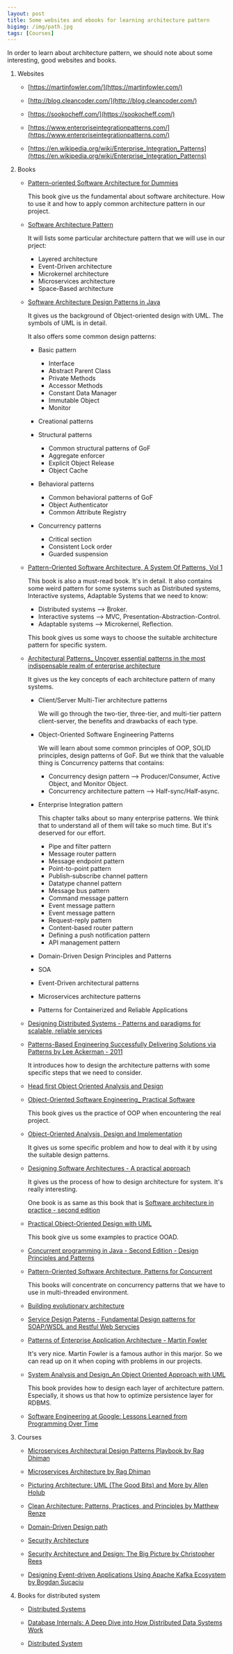```yaml
---
layout: post
title: Some websites and ebooks for learning architecture pattern
bigimg: /img/path.jpg
tags: [Courses]
---
```


In order to learn about architecture pattern, we should note about some interesting, good websites and books.

1. Websites

    - [https://martinfowler.com/](https://martinfowler.com/)

    - [http://blog.cleancoder.com/](http://blog.cleancoder.com/)

    - [https://sookocheff.com/](https://sookocheff.com/)

    - [https://www.enterpriseintegrationpatterns.com/](https://www.enterpriseintegrationpatterns.com/)

    - [https://en.wikipedia.org/wiki/Enterprise_Integration_Patterns](https://en.wikipedia.org/wiki/Enterprise_Integration_Patterns)

2. Books

    - [Pattern-oriented Software Architecture for Dummies]()

        This book give us the fundamental about software architecture. How to use it and how to apply common architecture pattern in our project.

    - [Software Architecture Pattern]()

        It will lists some particular architecture pattern that we will use in our prject:
        - Layered architecture
        - Event-Driven architecture
        - Microkernel architecture
        - Microservices architecture
        - Space-Based architecture

    - [Software Architecture Design Patterns in Java]()

        It gives us the background of Object-oriented design with UML. The symbols of UML is in detail.

        It also offers some common design patterns:
        - Basic pattern

            - Interface
            - Abstract Parent Class
            - Private Methods
            - Accessor Methods
            - Constant Data Manager
            - Immutable Object
            - Monitor

        - Creational patterns
        - Structural patterns

            - Common structural patterns of GoF
            - Aggregate enforcer
            - Explicit Object Release
            - Object Cache

        - Behavioral patterns

            - Common behavioral patterns of GoF
            - Object Authenticator
            - Common Attribute Registry

        - Concurrency patterns

            - Critical section
            - Consistent Lock order
            - Guarded suspension


    - [Pattern-Oriented Software Architecture, A System Of Patterns, Vol 1]()

        This book is also a must-read book. It's in detail. It also contains some weird pattern for some systems such as Distributed systems, Interactive systems, Adaptable Systems that we need to know:
        - Distributed systems --> Broker.
        - Interactive systems --> MVC, Presentation-Abstraction-Control.
        - Adaptable systems --> Microkernel, Reflection.


        This book gives us some ways to choose the suitable architecture pattern for specific system.

    - [Architectural Patterns_ Uncover essential patterns in the most indispensable realm of enterprise architecture]()

        It gives us the key concepts of each architecture pattern of many systems.
        - Client/Server Multi-Tier architecture patterns

            We will go through the two-tier, three-tier, and multi-tier pattern client-server, the benefits and drawbacks of each type.

        - Object-Oriented Software Engineering Patterns

            We will learn about some common principles of OOP, SOLID principles, design patterns of GoF. But we think that the valuable thing is Concurrency patterns that contains:
            - Concurrency design pattern --> Producer/Consumer, Active Object, and Monitor Object.
            - Concurrency architecture pattern --> Half-sync/Half-async.

        - Enterprise Integration pattern

            This chapter talks about so many enterprise patterns. We think that to understand all of them will take so much time. But it's deserved for our effort.
            - Pipe and filter pattern
            - Message router pattern
            - Message endpoint pattern
            - Point-to-point pattern
            - Publish-subscribe channel pattern
            - Datatype channel pattern
            - Message bus pattern
            - Command message pattern
            - Event message pattern
            - Event message pattern
            - Request-reply pattern
            - Content-based router pattern
            - Defining a push notification pattern
            - API management pattern

        - Domain-Driven Design Principles and Patterns
        - SOA
        - Event-Driven architectural patterns
        - Microservices architecture patterns
        - Patterns for Containerized and Reliable Applications

    - [Designing Distributed Systems - Patterns and paradigms for scalable, reliable services]()

    - [Patterns-Based Engineering Successfully Delivering Solutions via Patterns by Lee Ackerman - 2011]()

        It introduces how to design the architecture patterns with some specific steps that we need to consider.

    - [Head first Object Oriented Analysis and Design]()

    - [Object-Oriented Software Engineering_ Practical Software]()

        This book gives us the practice of OOP when encountering the real project.

    - [Object-Oriented Analysis, Design and Implementation]()

        It gives us some specific problem and how to deal with it by using the suitable design patterns.

    - [Designing Software Architectures - A practical approach]()

        It gives us the process of how to design architecture for system. It's really interesting.

        One book is as same as this book that is [Software architecture in practice - second edition]()

    - [Practical Object-Oriented Design with UML]()

        This book give us some examples to practice OOAD.

    - [Concurrent programming in Java - Second Edition - Design Principles and Patterns]()

    - [Pattern-Oriented Software Architecture, Patterns for Concurrent]()

        This books will concentrate on concurrency patterns that we have to use in multi-threaded environment.

    - [Building evolutionary architecture]()

    - [Service Design Paterns - Fundamental Design patterns for SOAP/WSDL and Restful Web Servcies]()

    - [Patterns of Enterprise Application Architecture - Martin Fowler]()

        It's very nice. Martin Fowler is a famous author in this marjor. So we can read up on it when coping with problems in our projects.

    - [System Analysis and Design_An Object Oriented Approach with UML]()

        This book provides how to design each layer of architecture pattern. Especially, it shows us that how to optimize persistence layer for RDBMS.

    - [Software Engineering at Google: Lessons Learned from Programming Over Time](https://www.amazon.com/Software-Engineering-Google-Lessons-Programming/dp/1492082791)

3. Courses

    - [Microservices Architectural Design Patterns Playbook by Rag Dhiman](https://app.pluralsight.com/library/courses/microservices-architectural-design-patterns-playbook/table-of-contents)

    - [Microservices Architecture by Rag Dhiman](https://app.pluralsight.com/library/courses/microservices-architecture/table-of-contents)

    - [Picturing Architecture: UML (The Good Bits) and More by Allen Holub](https://app.pluralsight.com/library/courses/picturing-architecture-uml/table-of-contents)

    - [Clean Architecture: Patterns, Practices, and Principles by Matthew Renze](https://app.pluralsight.com/library/courses/clean-architecture-patterns-practices-principles/table-of-contents)

    - [Domain-Driven Design path](https://app.pluralsight.com/paths/skills/domain-driven-design)

    - [Security Architecture](https://app.pluralsight.com/library/courses/security-architecture/table-of-contents)

    - [Security Architecture and Design: The Big Picture by Christopher Rees](https://app.pluralsight.com/library/courses/security-architecture-design-big-picture/table-of-contents)

    - [Designing Event-driven Applications Using Apache Kafka Ecosystem by Bogdan Sucaciu](https://app.pluralsight.com/library/courses/designing-event-driven-applications-apache-kafka-ecosystem/table-of-contents)

3. Books for distributed system

    - [Distributed Systems](https://www.amazon.com/Distributed-Systems-Maarten-van-Steen/dp/1543057381)

    - [Database Internals: A Deep Dive into How Distributed Data Systems Work](https://www.amazon.com/Database-Internals-Deep-Distributed-Systems/dp/1492040347)

    - [Distributed System](http://file.allitebooks.com/20150528/Distibuted%20Systems.pdf)